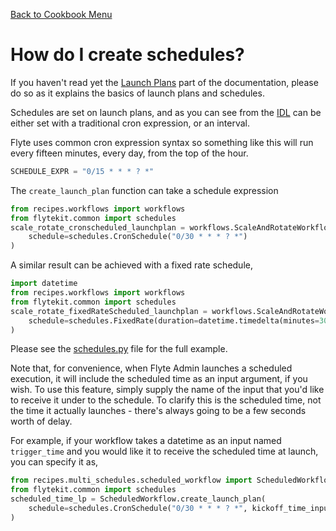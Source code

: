 [Back to Cookbook Menu](../..)

# How do I create schedules?


If you haven't read yet the [Launch Plans](https://lyft.github.io/flyte/user/concepts/launchplans_schedules.html) part of the documentation, please do so as it explains the basics of launch plans and schedules.

Schedules are set on launch plans, and as you can see from the [IDL](https://github.com/lyft/flyteidl/blob/e9727afcedf8d4c30a1fc2eeac45593e426d9bb0/protos/flyteidl/admin/schedule.proto#L20) can be either set with a traditional cron expression, or an interval.

Flyte uses common cron expression syntax so something like this will run every fifteen minutes, every day, from the top of the hour.

```python
SCHEDULE_EXPR = "0/15 * * * ? *"
```

The `create_launch_plan` function can take a schedule expression

```python
from recipes.workflows import workflows
from flytekit.common import schedules
scale_rotate_cronscheduled_launchplan = workflows.ScaleAndRotateWorkflow.create_launch_plan(
    schedule=schedules.CronSchedule("0/30 * * * ? *")
)
```

A similar result can be achieved with a fixed rate schedule,

```python
import datetime
from recipes.workflows import workflows
from flytekit.common import schedules
scale_rotate_fixedRateScheduled_launchplan = workflows.ScaleAndRotateWorkflow.create_launch_plan(
    schedule=schedules.FixedRate(duration=datetime.timedelta(minutes=30))
)
```

Please see the [schedules.py](schedules.py) file for the full example.

Note that, for convenience, when Flyte Admin launches a scheduled execution, it will include the scheduled time as an input argument, if you wish.  To use this feature, simply supply the name of the input that you'd like to receive it under to the schedule.  To clarify this is the scheduled time, not the time it actually launches - there's always going to be a few seconds worth of delay.

For example, if your workflow takes a datetime as an input named `trigger_time` and you would like it to receive the scheduled time at launch, you can specify it as,

```python
from recipes.multi_schedules.scheduled_workflow import ScheduledWorkflow
from flytekit.common import schedules
scheduled_time_lp = ScheduledWorkflow.create_launch_plan(
    schedule=schedules.CronSchedule("0/30 * * * ? *", kickoff_time_input_arg='trigger_time')
)
```
